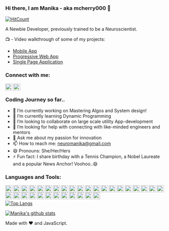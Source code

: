 ### Hi there, I am Manika - aka mcherry000 👋
[![HitCount](http://hits.dwyl.com/mcherry000/mcherry000.svg)](http://hits.dwyl.com/mcherry000/mcherry000)

A Newbie Developer, previously trained to be a Neuroscientist. 

📺  - Video walkthrough of some of my projects:

<!-- YOUTUBE:START -->
- [Mobile App](https://www.youtube.com/watch?v=fB0prOyYkKQ)
- [Progressive Web App ](https://www.youtube.com/watch?v=DlPrtvUkW3A)
- [Single Page Application ](https://www.youtube.com/watch?v=VyfMJt3MwN0)
<!-- YOUTUBE:END -->
### Connect with me:

[<img align="left"  width="22px" src="https://cdn.jsdelivr.net/npm/simple-icons@v3/icons/youtube.svg" />][youtube]

[<img align="left"  width="22px" src="https://cdn.jsdelivr.net/npm/simple-icons@v3/icons/linkedin.svg" />][linkedin]

<br/>

### Coding Journey so far..

- 🔭 I’m currently working on Mastering Algos and System design!
- 🌱 I’m currently learning Dynamic Programming
- 👯 I’m looking to collaborate on large scale utility App-development
- 🤔 I’m looking for help with connecting with like-minded engineers and mentors
- 💬 Ask me about my passion for innovation
- 📫 How to reach me: neuromanika@gmail.com
- 😄 Pronouns: She/Her/Hers
- ⚡ Fun fact: I share birthday with a Tennis Champion, a Nobel Laureate and a popular News Anchor! Voohoo..😄 

### Languages and Tools:
[<img align="left"  width="22px" src="https://cdn.jsdelivr.net/npm/simple-icons@v3/icons/react.svg" />][reactjs]

[<img align="left"  width="22px" src="https://cdn.jsdelivr.net/npm/simple-icons@v3/icons/redux.svg" />][reduxjs]

[<img align="left"  width="22px" src="https://cdn.jsdelivr.net/npm/simple-icons@3.12.1/icons/heroku.svg" />][heroku]

[<img align="left"  width="22px" src="https://cdn.jsdelivr.net/npm/simple-icons@3.12.1/icons/googlemaps.svg" />][googlemaps]

[<img align="left"  width="22px" src="https://cdn.jsdelivr.net/npm/simple-icons@3.12.1/icons/github.svg" />][github]

[<img align="left"  width="22px" src="https://cdn.jsdelivr.net/npm/simple-icons@3.12.1/icons/git.svg" />][git]
[<img align="left"  width="22px" src="https://cdn.jsdelivr.net/npm/simple-icons@3.12.1/icons/expo.svg" />][expo]
[<img align="left"  width="22px" src="https://cdn.jsdelivr.net/npm/simple-icons@3.12.1/icons/eslint.svg" />][eslint]
[<img align="left"  width="22px" src="https://cdn.jsdelivr.net/npm/simple-icons@3.12.1/icons/css3.svg" />][css]
[<img align="left"  width="22px" src="https://cdn.jsdelivr.net/npm/simple-icons@3.12.1/icons/canva.svg" />][canva]
[<img align="left"  width="22px" src="https://cdn.jsdelivr.net/npm/simple-icons@3.12.1/icons/bootstrap.svg" />][bootstrap]
[<img align="left"  width="22px" src="https://cdn.jsdelivr.net/npm/simple-icons@3.12.1/icons/auth0.svg" />][auth]
[<img align="left"  width="22px" src="https://cdn.jsdelivr.net/npm/simple-icons@3.12.1/icons/yarn.svg" />][yarn]
[<img align="left"  width="22px" src="https://cdn.jsdelivr.net/npm/simple-icons@3.12.1/icons/xcode.svg" />][xcode]
[<img align="left"  width="22px" src="https://cdn.jsdelivr.net/npm/simple-icons@3.12.1/icons/webpack.svg" />][webpack]
[<img align="left"  width="22px" src="https://cdn.jsdelivr.net/npm/simple-icons@3.12.1/icons/visualstudiocode.svg" />][vscode]
[<img align="left"  width="22px" src="https://cdn.jsdelivr.net/npm/simple-icons@3.12.1/icons/repl-dot-it.svg" />][repl]
[<img align="left"  width="22px" src="https://cdn.jsdelivr.net/npm/simple-icons@3.12.1/icons/typescript.svg" />][ts]
[<img align="left"  width="22px" src="https://cdn.jsdelivr.net/npm/simple-icons@3.12.1/icons/reactrouter.svg" />][router]
[<img align="left"  width="22px" src="https://cdn.jsdelivr.net/npm/simple-icons@3.12.1/icons/postman.svg" />][postman]
[<img align="left"  width="22px" src="https://cdn.jsdelivr.net/npm/simple-icons@3.12.1/icons/postgresql.svg" />][sql]
[<img align="left"  width="22px" src="https://cdn.jsdelivr.net/npm/simple-icons@3.12.1/icons/npm.svg" />][npm]
[<img align="left"  width="22px" src="https://cdn.jsdelivr.net/npm/simple-icons@3.12.1/icons/nodemon.svg" />][nodemon]
[<img align="left"  width="22px" src="https://cdn.jsdelivr.net/npm/simple-icons@3.12.1/icons/node-dot-js.svg" />][node]
[<img align="left"  width="22px" src="https://cdn.jsdelivr.net/npm/simple-icons@3.12.1/icons/netlify.svg" />][netlify]
[<img align="left"  width="22px" src="https://cdn.jsdelivr.net/npm/simple-icons@3.12.1/icons/material-ui.svg" />][mui]
[<img align="left"  width="22px" src="https://cdn.jsdelivr.net/npm/simple-icons@3.12.1/icons/mapbox.svg" />][mapbox]
[<img align="left"  width="22px" src="https://cdn.jsdelivr.net/npm/simple-icons@3.12.1/icons/leetcode.svg" />][leetcode]
[<img align="left"  width="22px" src="https://cdn.jsdelivr.net/npm/simple-icons@3.12.1/icons/jquery.svg" />][jquery]
[<img align="left"  width="22px" src="https://cdn.jsdelivr.net/npm/simple-icons@3.12.1/icons/jasmine.svg" />][jsmn]
[<img align="left"  width="22px" src="https://cdn.jsdelivr.net/npm/simple-icons@3.12.1/icons/javascript.svg" />][js]
[<img align="left"  width="22px" src="https://cdn.jsdelivr.net/npm/simple-icons@3.12.1/icons/html5.svg" />][html]


<br/>
<br/>

[![Top Langs](https://github-readme-stats.vercel.app/api/top-langs/?username=mcherry000&langs_count=8)](https://github.com/mcherry000/github-readme-stats)


[eslint]: https://eslint.org/img/logo.svg

[css]: http://www.w3.org/html/logo/

[canva]: https://www.canva.com/

[bootstrap]: http://getbootstrap.com/about

[auth]: https://styleguide.auth0.com

[yarn]: https://github.com/yarnpkg/assets

[xcode]: https://developer.apple.com/develop/

[webpack]: https://webpack.js.org/branding/

[vscode]: https://commons.wikimedia.org/wiki/File:Visual_Studio_Code_1.35_icon.svg

[repl]: https://repl.it/

[ts]: https://github.com/remojansen/logo.ts

[router]: https://reacttraining.com/react-router/

[postman]: https://www.getpostman.com/resources/media-assets/

[sql]: https://wiki.postgresql.org/wiki/Logo

[npm]: https://github.com/npm/logos

[nodemon]: https://nodemon.io/

[node]: https://nodejs.org/en/about/resources/

[netlify]: https://www.netlify.com/press/

[mui]: https://material-ui.com/

[mapbox]: https://www.mapbox.com/about/press/brand-guidelines

[leetcode]: https://leetcode.com

[jquery]: https://brand.jquery.org/logos/

[jsmn]: https://github.com/jasmine/jasmine/blob/8991b1bba39b5b7e89fc5eeb07ae271a684cb1a4/images/jasmine-horizontal.svg

[js]: https://github.com/voodootikigod/logo.js

[html]: http://www.w3.org/html/logo/

[expo]: http://expo.io/brand/
[git]: http://git-scm.com/downloads/logos
[github]: https://github.com/logos
[googlemaps]: https://upload.wikimedia.org/wikipedia/commons/a/a9/Google_Maps_icon.svg
[heroku]: https://www.heroku.com
[reduxjs]: https://www.redislabs.com/brand-guidelines/
[reactjs]: https://facebook.github.io/react/
[youtube]: https://www.youtube.com/watch?v=fB0prOyYkKQ
[linkedin]: https://www.linkedin.com/in/manika-a-11692716b/

[![Manika's github stats](https://github-readme-stats.vercel.app/api?username=mcherry000)](https://github.com/mcherry000/github-readme-stats) 

Made with ❤️  and JavaScript.
